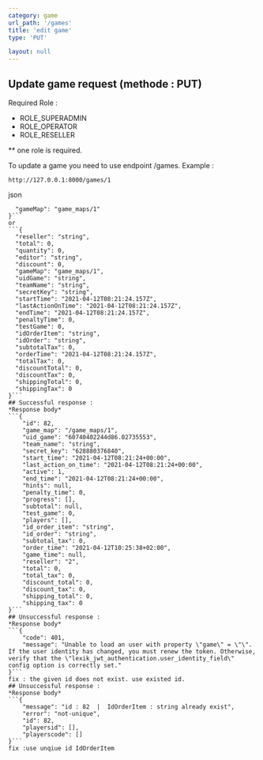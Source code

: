 ```yaml
---
category: game
url_path: '/games'
title: 'edit game'
type: 'PUT'

layout: null
---
```

## Update game request (methode : PUT)
Required Role :
* ROLE_SUPERADMIN
* ROLE_OPERATOR
* ROLE_RESELLER

** one role is required.

To update a game you need to use endpoint /games.
Example :
```
http://127.0.0.1:8000/games/1
```
json 
```{
  "gameMap": "game_maps/1"
}```
or 
```{
  "reseller": "string",
  "total": 0,
  "quantity": 0,
  "editor": "string",
  "discount": 0,
  "gameMap": "game_maps/1",
  "uidGame": "string",
  "teamName": "string",
  "secretKey": "string",
  "startTime": "2021-04-12T08:21:24.157Z",
  "lastActionOnTime": "2021-04-12T08:21:24.157Z",
  "endTime": "2021-04-12T08:21:24.157Z",
  "penaltyTime": 0,
  "testGame": 0,
  "idOrderItem": "string",
  "idOrder": "string",
  "subtotalTax": 0,
  "orderTime": "2021-04-12T08:21:24.157Z",
  "totalTax": 0,
  "discountTotal": 0,
  "discountTax": 0,
  "shippingTotal": 0,
  "shippingTax": 0
}```
## Successful response :
*Response body*
```{
    "id": 82,
    "game_map": "/game_maps/1",
    "uid_game": "60740402244d86.02735553",
    "team_name": "string",
    "secret_key": "628880376840",
    "start_time": "2021-04-12T08:21:24+00:00",
    "last_action_on_time": "2021-04-12T08:21:24+00:00",
    "active": 1,
    "end_time": "2021-04-12T08:21:24+00:00",
    "hints": null,
    "penalty_time": 0,
    "progress": [],
    "subtotal": null,
    "test_game": 0,
    "players": [],
    "id_order_item": "string",
    "id_order": "string",
    "subtotal_tax": 0,
    "order_time": "2021-04-12T10:25:38+02:00",
    "game_time": null,
    "reseller": "2",
    "total": 0,
    "total_tax": 0,
    "discount_total": 0,
    "discount_tax": 0,
    "shipping_total": 0,
    "shipping_tax": 0
}```
## Unsuccessful response :
*Response body*
```{
    "code": 401,
    "message": "Unable to load an user with property \"game\" = \"\". If the user identity has changed, you must renew the token. Otherwise, verify that the \"lexik_jwt_authentication.user_identity_field\" config option is correctly set."
}```
fix : the given id does not exist. use existed id.
## Unsuccessful response :
*Response body*
```{
    "message": "id : 82  |  IdOrderItem : string already exist",
    "error": "not-unique",
    "id": 82,
    "playersid": [],
    "playerscode": []
}```
fix :use unqiue id IdOrderItem
